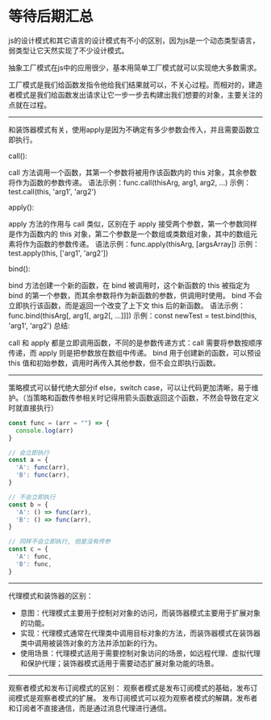 # 等待后期汇总

js的设计模式和其它语言的设计模式有不小的区别，因为js是一个动态类型语言，弱类型让它天然实现了不少设计模式。

抽象工厂模式在js中的应用很少，基本用简单工厂模式就可以实现绝大多数需求。

工厂模式是我们给函数发指令他给我们结果就可以，不关心过程。而相对的，建造者模式是我们给函数发出请求让它一步一步去构建出我们想要的对象，主要关注的点就在过程。

---
和装饰器模式有关，使用apply是因为不确定有多少参数会传入，并且需要函数立即执行。

call():

call 方法调用一个函数，其第一个参数将被用作该函数内的 this 对象，其余参数将作为函数的参数传递。
语法示例：func.call(thisArg, arg1, arg2, ...)
示例：test.call(this, 'arg1', 'arg2')

apply():

apply 方法的作用与 call 类似，区别在于 apply 接受两个参数，第一个参数同样是作为函数内的 this 对象，第二个参数是一个数组或类数组对象，其中的数组元素将作为函数的参数传递。
语法示例：func.apply(thisArg, [argsArray])
示例：test.apply(this, ['arg1', 'arg2'])

bind():

bind 方法创建一个新的函数，在 bind 被调用时，这个新函数的 this 被指定为 bind 的第一个参数，而其余参数将作为新函数的参数，供调用时使用。
bind 不会立即执行该函数，而是返回一个改变了上下文 this 后的新函数。
语法示例：func.bind(thisArg[, arg1[, arg2[, ...]]])
示例：const newTest = test.bind(this, 'arg1', 'arg2')
总结:

call 和 apply 都是立即调用函数，不同的是参数传递方式：call 需要将参数按顺序传递，而 apply 则是把参数放在数组中传递。
bind 用于创建新的函数，可以预设 this 值和初始参数，调用时再传入其他参数，但不会立即执行函数。

---

策略模式可以替代绝大部分if else，switch case，可以让代码更加清晰，易于维护。（当策略和函数传参相关时记得用箭头函数返回这个函数，不然会导致在定义时就直接执行）

```javascript
const func = (arr = "") => {
  console.log(arr)
}

// 会立即执行
const a = {
  'A': func(arr),
  'B': func(arr),
}

// 不会立即执行
const b = {
  'A': () => func(arr),
  'B': () => func(arr),
}

// 同样不会立即执行, 但是没有传参
const c = {
  'A': func,
  'B': func,
}
```

---

代理模式和装饰器的区别：

- 意图：代理模式主要用于控制对对象的访问，而装饰器模式主要用于扩展对象的功能。
- 实现：代理模式通常在代理类中调用目标对象的方法，而装饰器模式在装饰器类中调用被装饰对象的方法并添加新的行为。
- 使用场景：代理模式适用于需要控制对象访问的场景，如远程代理、虚拟代理和保护代理；装饰器模式适用于需要动态扩展对象功能的场景。

---

观察者模式和发布订阅模式的区别：
观察者模式是发布订阅模式的基础，发布订阅模式是观察者模式的扩展。
发布订阅模式可以视为观察者模式的解耦，发布者和订阅者不直接通信，而是通过消息代理进行通信。
